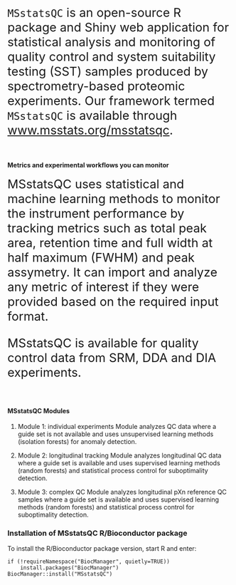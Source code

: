 <body style=font-size: 5rem;">
<br><br>

<div style="font-size:1.7rem;">
<code>MSstatsQC</code> is an open-source R package and Shiny web application for statistical analysis and monitoring of quality control and system suitability testing (SST) samples produced by spectrometry-based proteomic experiments. Our framework termed <code>MSstatsQC</code> is available through <a href="www.msstats.org/msstatsqc">www.msstats.org/msstatsqc</a>.
<br><br>

</div>  

#### **Metrics and experimental workflows you can monitor**   

<div style="font-size:1.7rem;">
MSstatsQC uses statistical and machine learning methods to monitor the instrument performance by tracking metrics such as total peak area, retention time and full width at half maximum (FWHM) and peak assymetry. It can import and analyze any metric of interest if they were provided based on the required input format.  

MSstatsQC is available for quality control data from SRM, DDA and DIA experiments.
<br><br>

</div>

#### **MSstatsQC Modules**  

1. Module 1: individual experiments 
   Module analyzes QC data where a guide set is not available and uses unsupervised learning methods (isolation forests) for anomaly detection.   
   
2. Module 2: longitudinal tracking
   Module analyzes longitudinal QC data where a guide set is available and uses supervised learning methods (random forests) and statistical process control for suboptimality detection.   
   
3. Module 3: complex QC
   Module analyzes longitudinal pXn reference QC samples where a guide set is available and uses supervised learning methods (random forests) and statistical process control for suboptimality detection.  
   

### Installation of MSstatsQC R/Bioconductor package

To install the R/Bioconductor package version, start R and enter:
```
if (!requireNamespace("BiocManager", quietly=TRUE))
    install.packages("BiocManager")
BiocManager::install("MSstatsQC")
```

</body>
